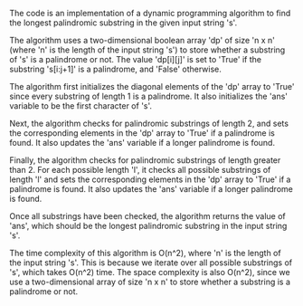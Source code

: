 The code is an implementation of a dynamic programming algorithm to find the longest palindromic substring in the given input string 's'.

The algorithm uses a two-dimensional boolean array 'dp' of size 'n x n' (where 'n' is the length of the input string 's') to store whether a substring of 's' is a palindrome or not. The value 'dp[i][j]' is set to 'True' if the substring 's[i:j+1]' is a palindrome, and 'False' otherwise.

The algorithm first initializes the diagonal elements of the 'dp' array to 'True' since every substring of length 1 is a palindrome. It also initializes the 'ans' variable to be the first character of 's'.

Next, the algorithm checks for palindromic substrings of length 2, and sets the corresponding elements in the 'dp' array to 'True' if a palindrome is found. It also updates the 'ans' variable if a longer palindrome is found.

Finally, the algorithm checks for palindromic substrings of length greater than 2. For each possible length 'l', it checks all possible substrings of length 'l' and sets the corresponding elements in the 'dp' array to 'True' if a palindrome is found. It also updates the 'ans' variable if a longer palindrome is found.

Once all substrings have been checked, the algorithm returns the value of 'ans', which should be the longest palindromic substring in the input string 's'.

The time complexity of this algorithm is O(n^2), where 'n' is the length of the input string 's'. This is because we iterate over all possible substrings of 's', which takes O(n^2) time. The space complexity is also O(n^2), since we use a two-dimensional array of size 'n x n' to store whether a substring is a palindrome or not.